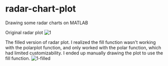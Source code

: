 # radar-chart-plot
Drawing some radar charts on MATLAB

Original radar plot
![1](https://user-images.githubusercontent.com/25504509/28248975-b4e4536e-6a88-11e7-9e21-50f26d81ac51.png)

The filled version of radar plot. I realized the fill function wasn't working with the polarplot function, and only worked with the polar function, which had limited customizability. I ended up manually drawing the plot to use the fill function.
![1-filled](https://user-images.githubusercontent.com/25504509/28248976-bd3c348c-6a88-11e7-834a-47517568a10a.png)
